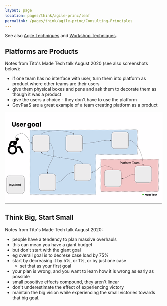 ```yaml
---
layout: page
location: pages/think/agile-princ/leaf
permalink: /pages/think/agile-princ/Consulting-Principles
---
```


See also [Agile Techniques](/pages/think/agile-princ/Agile-Techniques) and [Workshop Techniques](/pages/think/events/workshops/Workshop-Techniques).

## Platforms are Products

Notes from Tito's Made Tech talk August 2020 (see also screenshots below):

- if one team has no interface with user, turn them into platform as product where other teams are their users
- give them physical boxes and pens and ask them to decorate them as though it was a product 
- give the users a choice - they don't have to use the platform 
- GovPaaS are a great example of a team creating platform as a product

![platforms-are-products.png](/resources/images/platforms-are-products.png)

## Think Big, Start Small

Notes from Tito's Made Tech talk August 2020: 

- people have a tendency to plan massive overhauls
- this can mean you have a giant budget
- but don't start with the giant goal
- eg overall goal is to decrese case load by 75%
- start by decreasing it by 5%, or 1%, or by just one case
    - set that as your first goal
- your plan is wrong, and you want to learn how it is wrong as early as possible
- small posoitive effects compound, they aren't linear
- don't underestimate the effect of experiencing victory
- maintain the big vision while experiencing the small victories towards that big goal.
